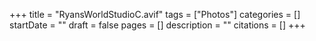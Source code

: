 +++
title = "RyansWorldStudioC.avif"
tags = ["Photos"]
categories = []
startDate = ""
draft = false
pages = []
description = ""
citations = []
+++
